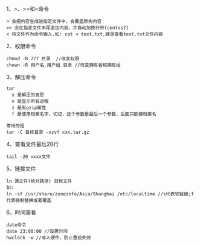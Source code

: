 1、>、>>和<命令
```
> 会把内容生成进指定文件中，会覆盖原先内容
>> 会在指定文件末尾追加内容，并自动加换行符(centos7)
< 将文件作为命令输入.如: cat < text.txt,就是查看text.txt文件内容
```
2、权限命令
```
chmod -R 777 目录  //改变权限
chown -R 用户名.用户组 目录 //改变拥有者和拥有组
```
3、解压命令
```
tar
  x 是解压的意思
  v 是显示所有进程
  z 是有gzip属性
  f 是使用档案名字，切记，这个参数是最后一个参数，后面只能接档案名
  
常用的是
tar -C 目标目录 -xzvf xxx.tar.gz
```
4、查看文件最后20行
```
tail -20 xxxx文件
```
5、链接文件
```
ln 源文件(绝对路径) 目标文件
如:
ln -sf /usr/share/zoneinfo/Asia/Shanghai /etc/localtime //s代表软链接;f代表强制替换或者覆盖
```
6、时间查看
```
date命令
date 23:00:00 //设置时间
hwclock -w //写入硬件，防止重启失效
```
